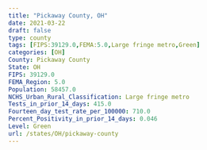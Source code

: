 ```yaml
---
title: "Pickaway County, OH"
date: 2021-03-22
draft: false
type: county
tags: [FIPS:39129.0,FEMA:5.0,Large fringe metro,Green]
categories: [OH]
County: Pickaway County
State: OH
FIPS: 39129.0
FEMA_Region: 5.0
Population: 58457.0
NCHS_Urban_Rural_Classification: Large fringe metro
Tests_in_prior_14_days: 415.0
Fourteen_day_test_rate_per_100000: 710.0
Percent_Positivity_in_prior_14_days: 0.046
Level: Green
url: /states/OH/pickaway-county
---
```



